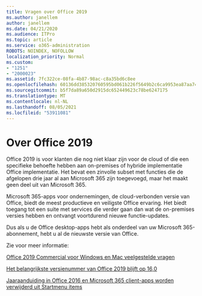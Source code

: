 ```yaml
---
title: Vragen over Office 2019
ms.author: janellem
author: janellem
ms.date: 04/21/2020
ms.audience: ITPro
ms.topic: article
ms.service: o365-administration
ROBOTS: NOINDEX, NOFOLLOW
localization_priority: Normal
ms.custom:
- "1251"
- "2000023"
ms.assetid: 7fc322ce-08fa-4b87-98ac-c8a35bd6c8ee
ms.openlocfilehash: 60136dd385320760595bd061b226f5649b2c6ca9953ea87aa743dcf4156759a5
ms.sourcegitcommit: b5f7da89a650d2915dc652449623c78be6247175
ms.translationtype: MT
ms.contentlocale: nl-NL
ms.lasthandoff: 08/05/2021
ms.locfileid: "53911081"
---
```

# <a name="about-office-2019"></a>Over Office 2019

Office 2019 is voor klanten die nog niet klaar zijn voor de cloud of die een specifieke behoefte hebben aan on-premises of hybride implementatie Office implementatie. Het bevat een zinvolle subset met functies die de afgelopen drie jaar al aan Microsoft 365 zijn toegevoegd, maar het maakt geen deel uit van Microsoft 365.
  
Microsoft 365-apps voor ondernemingen, de cloud-verbonden versie van Office, biedt de meest productieve en veiligste Office ervaring. Het biedt toegang tot een suite met services die verder gaan dan wat de on-premises versies hebben en ontvangt voortdurend nieuwe functie-updates.
  
Dus als u de Office desktop-apps hebt als onderdeel van uw Microsoft 365-abonnement, hebt u al de nieuwste versie van Office.
  
Zie voor meer informatie:
  
[Office 2019 Commercial voor Windows en Mac veelgestelde vragen](https://support.microsoft.com/help/4133312)
  
[Het belangrijkste versienummer van Office 2019 blijft op 16,0](https://docs.microsoft.com/deployoffice/office2019/overview)
  
[Jaaraanduiding in Office 2016 en Microsoft 365 client-apps worden verwijderd uit Startmenu items](https://support.office.com/article/8fe5e052-76d2-49de-af30-2e84ed3da907?wt.mc_id=Alchemy_ClientDIA)
  